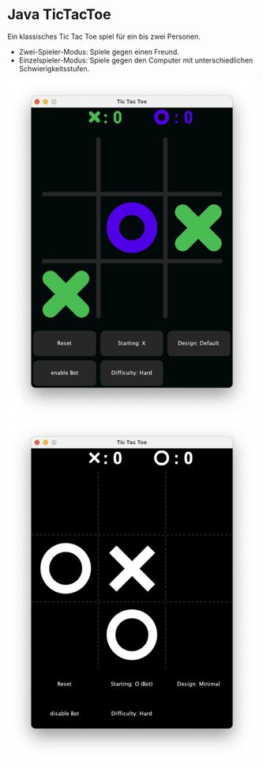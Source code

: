 # Java TicTacToe
Ein klassisches Tic Tac Toe spiel für ein bis zwei Personen. 
- Zwei-Spieler-Modus: Spiele gegen einen Freund.
- Einzelspieler-Modus: Spiele gegen den Computer mit unterschiedlichen Schwierigkeitsstufen.

![Deafault Screenshot](src/assets/Screenshot-Default.png) ![Deafault Screenshot](src/assets/Screenshot-Minimal.png.png)
